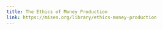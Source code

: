 ```yaml
---
title: The Ethics of Money Production
link: https://mises.org/library/ethics-money-production
---
```

